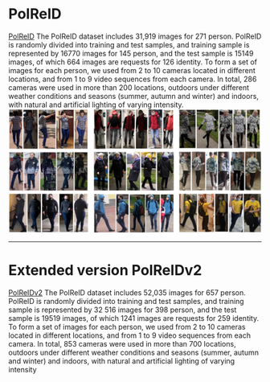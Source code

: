 # PolReID
[PolReID](https://drive.google.com/file/d/1hlq3DW0EpHc9Atnw0fOzaYsfXb5Wpwgx/view?usp=sharing)
The PolReID dataset includes 31,919 images for 271 person. PolReID is randomly divided into training and test samples, and training sample is represented by 16770 images for 145 person, and the test sample is 15149 images, of which 664 images are requests for 126 identity. To form a set of images for each person, we used from 2 to 10 cameras located in different locations, and from 1 to 9 video sequences from each camera. In total, 286 cameras were used in more than 200 locations, outdoors under different weather conditions and seasons (summer, autumn and winter) and indoors, with natural and artificial lighting of varying intensity. 
![Alt-текст](https://github.com/SvetlanaIgn/PolReID/blob/main/PolReID.jpg "PolReID")
___________________________________________________________________________________________

# Extended version PolReIDv2
[PolReIDv2](https://drive.google.com/file/d/1gT7PNUUaxbguEThG-TINBUy2ZzcPRAHw/view?usp=sharing)
The PolReID dataset includes 52,035 images for 657 person. PolReID is randomly divided into training and test samples, and training sample is represented by 32 516 images for 398 person, and the test sample is 19519 images, of which 1241 images are requests for 259 identity. To form a set of images for each person, we used from 2 to 10 cameras located in different locations, and from 1 to 9 video sequences from each camera. In total, 853 cameras were used in more than 700 locations, outdoors under different weather conditions and seasons (summer, autumn and winter) and indoors, with natural and artificial lighting of varying intensity
